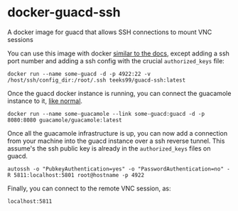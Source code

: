 # docker-guacd-ssh
A docker image for guacd that allows SSH connections to mount VNC sessions

You can use this image with docker [similar to the docs](https://guacamole.apache.org/doc/gug/guacamole-docker.html), except adding a ssh port number and adding a ssh config with the crucial `authorized_keys` file:

    docker run --name some-guacd -d -p 4922:22 -v /host/ssh/config_dir:/root/.ssh teeks99/guacd-ssh:latest

Once the guacd docker instance is running, you can connect the guacamole instance to it, [like normal](https://guacamole.apache.org/doc/gug/guacamole-docker.html#guacamole-docker-guacd).

    docker run --name some-guacamole --link some-guacd:guacd -d -p 8080:8080 guacamole/guacamole:latest

Once all the guacamole infrastructure is up, you can now add a connection from your machine into the guacd instance over a ssh reverse tunnel.  This assume's the ssh public key is already in the `authorized_keys` files on guacd.

    autossh -o "PubkeyAuthentication=yes" -o "PasswordAuthentication=no" -R 5811:localhost:5801 root@hostname -p 4922

Finally, you can connect to the remote VNC session, as:

    localhost:5811
